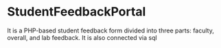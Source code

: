# StudentFeedbackPortal
It is a PHP-based student feedback form divided into three parts: faculty, overall, and lab feedback. It is also connected via sql
